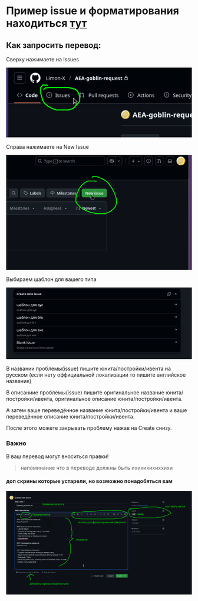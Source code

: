 # Пример issue и форматирования находиться [тут](https://github.com/Limon-X/AEA-goblin-request/issues/1)


## Как запросить перевод:

Сверху нажимаете на Issues

![картинка куда жмать](./where-issue.png)

Справа нажимаете на New Issue

![картинка куда жмать](./new-issue-button.png)

Выбираем шаблон для вашего типа

![картинка куда ждать](./templates.png)

В названии проблемы(issue) пишите юнита/постройки/ивента на русском (если нету оффициальной локализации то пишите английское название)

В описаниие проблемы(issue) пишите оригинальное название юнита/постройки/ивента, оригинальное описание юнита/постройки/ивента.

А затем ваше переведённое название юнита/постройки/ивента и ваше переведённое описание юнита/постройки/ивента.

После этого можете закрывать проблему нажав на Create снизу.

### Важно

В ваш перевод могут вноситься правки!

> напоминание что в переводе должны быть ихихихихиххихи


#### доп скрины которые устарели, но возможно понадобяться вам

![картинка куда жмать](./tf-is-this.png)
